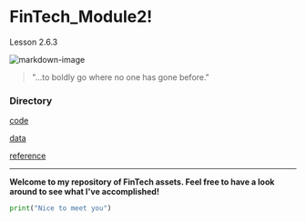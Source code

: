 # FinTech_Module2! 
Lesson 2.6.3

![markdown-image](markdown-image.png)

>"...to boldly go where no one has gone before."

### Directory

[code](code)

[data](data)

[reference](reference)

---
**Welcome to my repository of FinTech assets. Feel free to have a look around to see what I've accomplished!**

```python
print("Nice to meet you")
```